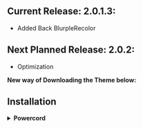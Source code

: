 ## Current Release: 2.0.1.3:
* Added Back BlurpleRecolor

## Next Planned Release: 2.0.2:
* Optimization

**New way of Downloading the Theme below:**

## Installation

<!-- Powercord -->
<details>
<summary><b>Powercord</b></summary>

* *You may have to Delete the Old folder to be able to Update to a Newer version*

* **Step 1:** Open **Command Prompt** / **Terminal**

* **Step 2:** Paste the below code in your terminal:

* **Step 3:** Move the "theme.scss" In the folder with your name out of the folder

```bash
cd powercord/src/Powercord/themes && git clone https://github.com/Shurayukii/Simplicity.git
```
